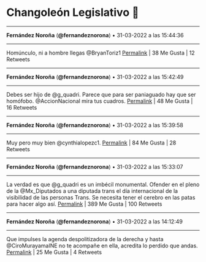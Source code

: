 # Changoleón Legislativo 🙈
*****
**Fernández Noroña** (**@fernandeznorona**) • 31-03-2022 a las 15:44:36
*****
Homúnculo, ni a hombre llegas @BryanToriz1
[Permalink](https://twitter.com/fernandeznorona/status/1509678075314941957) | 38 Me Gusta | 12 Retweets
*****
**Fernández Noroña** (**@fernandeznorona**) • 31-03-2022 a las 15:42:49
*****
Debes ser hijo de @g_quadri. Parece que para ser paniaguado hay que ser homófobo. @AccionNacional mira tus cuadros.
[Permalink](https://twitter.com/fernandeznorona/status/1509677629082902528) | 48 Me Gusta | 16 Retweets
*****
**Fernández Noroña** (**@fernandeznorona**) • 31-03-2022 a las 15:39:58
*****
Muy pero muy bien @cynthialopezc1.
[Permalink](https://twitter.com/fernandeznorona/status/1509676912171491330) | 84 Me Gusta | 28 Retweets
*****
**Fernández Noroña** (**@fernandeznorona**) • 31-03-2022 a las 15:33:07
*****
La verdad es que @g_quadri es un imbécil monumental. Ofender en el pleno de la @Mx_Diputados a una diputada trans el día internacional de la visibilidad de las personas Trans. Se necesita tener el cerebro en las patas para hacer algo así.
[Permalink](https://twitter.com/fernandeznorona/status/1509675186550939651) | 389 Me Gusta | 100 Retweets
*****
**Fernández Noroña** (**@fernandeznorona**) • 31-03-2022 a las 14:12:49
*****
Que impulses la agenda despolitizadora de la derecha y hasta @CiroMurayamaINE no te acompañe en ella, acredita lo perdido que andas.
[Permalink](https://twitter.com/fernandeznorona/status/1509654977941233665) | 25 Me Gusta | 4 Retweets